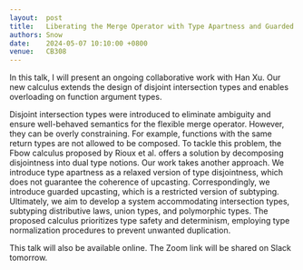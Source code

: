 ```yaml
---
layout:  post
title:   Liberating the Merge Operator with Type Apartness and Guarded Upcasting
authors: Snow
date:    2024-05-07 10:10:00 +0800
venue:   CB308
---
```


In this talk, I will present an ongoing collaborative work with Han Xu. Our new calculus extends the design of disjoint intersection types and enables overloading on function argument types.

Disjoint intersection types were introduced to eliminate ambiguity and ensure well-behaved semantics for the flexible merge operator. However, they can be overly constraining. For example, functions with the same return types are not allowed to be composed. To tackle this problem, the Fbow calculus proposed by Rioux et al. offers a solution by decomposing disjointness into dual type notions. Our work takes another approach. We introduce type apartness as a relaxed version of type disjointness, which does not guarantee the coherence of upcasting. Correspondingly, we introduce guarded upcasting, which is a restricted version of subtyping. Ultimately, we aim to develop a system accommodating intersection types, subtyping distributive laws, union types, and polymorphic types. The proposed calculus prioritizes type safety and determinism, employing type normalization procedures to prevent unwanted duplication.

This talk will also be available online. The Zoom link will be shared on Slack tomorrow.
